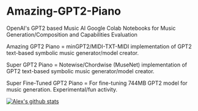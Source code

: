 # Amazing-GPT2-Piano
OpenAI's GPT2 based Music AI Google Colab Notebooks for Music Generation/Composition and Capabilities Evaluation

Amazing GPT2 Piano = minGPT2/MIDI-TXT-MIDI implementation of GPT2 text-based symbolic music generator/model creator.

Super GPT2 Piano = Notewise/Chordwise (MuseNet) implementation of GPT2 text-based symbolic music generator/model creator.

Super Fine-Tuned GPT2 Piano = For fine-tuning 744MB GPT2 model for music generation. Experimental/fun activity.

[![Alex's github stats](https://github-readme-stats.vercel.app/api?username=asigalov61&count_private=true&show_icons=true&theme=radical)](https://github.com/anuraghazra/github-readme-stats)
